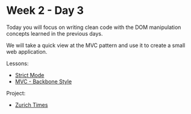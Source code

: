 # Week 2 - Day 3

Today you will focus on writing clean code with the DOM manipulation concepts learned in the previous days.

We will take a quick view at the MVC pattern and use it to create a small web application.

Lessons:
- [Strict Mode](strict_mode.md)
- [MVC - Backbone Style](mvc.md)

Project:
- [Zurich Times](zurich_times.md)
